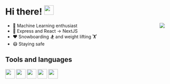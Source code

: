 # Hi there! <img width="30px" src="https://media.giphy.com/media/hvRJCLFzcasrR4ia7z/giphy.gif">

<img align="right" src="https://github-readme-stats.vercel.app/api?username=ManiacMaxo&count_private=true&show_icons=true&hide_title=true&hide=stars" />

-   👀 Machine Learning enthusiast
-   🔨 Express and React -> NextJS
-   ❤️ Snowboarding 🏂 and weight lifting 🏋️
-   😷 Staying safe

## Tools and languages

<p>
<a href="https://www.nginx.com/" target="_blank" title="Nginx"><img width="30px" src="https://storage.gorchilov.net/images/gh/nginx.svg" /></a>
<a href="https://www.docker.com/" target="_blank" title="Docker"><img width="30px" src="https://storage.gorchilov.net/images/gh/docker.svg" /></a>
<a href="https://reactjs.org/" target="_blank" title="React"><img width="30px" src="https://storage.gorchilov.net/images/gh/react.svg" /></a>
<a href="https://www.tensorflow.org/" target="_blank" title="TensorFlow"><img width="30px" src="https://storage.gorchilov.net/images/gh/tensorflow.svg" /></a>
<a href="https://www.raspberrypi.org/" target="_blank" title="Raspberry Pi"><img width="30px" src="https://storage.gorchilov.net/images/gh/raspberry.svg" /></a>
</p>
